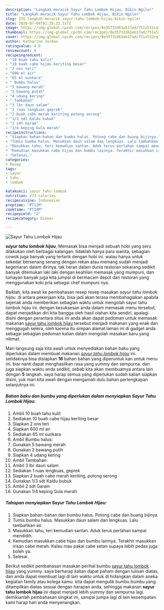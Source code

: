 ```yaml
---
description: "Langkah meracik Sayur Tahu Lombok Hijau, Bikin Ngiler"
title: "Langkah meracik Sayur Tahu Lombok Hijau, Bikin Ngiler"
slug: 255-langkah-meracik-sayur-tahu-lombok-hijau-bikin-ngiler
date: 2020-07-04T01:35:23.317Z
image: https://img-global.cpcdn.com/recipes/8e35732d61eb17ad/751x532cq70/sayur-tahu-lombok-hijau-foto-resep-utama.jpg
thumbnail: https://img-global.cpcdn.com/recipes/8e35732d61eb17ad/751x532cq70/sayur-tahu-lombok-hijau-foto-resep-utama.jpg
cover: https://img-global.cpcdn.com/recipes/8e35732d61eb17ad/751x532cq70/sayur-tahu-lombok-hijau-foto-resep-utama.jpg
author: Katharine Jordan
ratingvalue: 4.9
reviewcount: 4
recipeingredient:
- "10 buah tahu kulit"
- "10 buah cabe hijau keriting besar"
- "2 ons teri"
- "600 ml air"
- "65 ml sunkara"
- " Bumbu halus"
- "5 bawang merah"
- "2 bawang putih"
- "4 udang kering"
- " Tambahan"
- "3 lbr daun salam"
- "1 ruas lengkuas geprek"
- "2 buah cabe merah keriting potong serong"
- "1/3 sdt Kaldu bubuk"
- "2 sdt Garam"
- "1/4 keping Gula merah"
recipeinstructions:
- "Siapkan bahan-bahan dan bumbu halus. Potong cabe dan buang bijinya."
- "Tumis bumbu halus. Masukkan daun salam dan lengkuas. Lalu tambahkan air."
- "Masukkan tahu, teri kemudian santan. Aduk terus perlahan sampai mendidih."
- "Kemudian masukkan cabe hijau dan bumbu lainnya. Terakhir masukkan irisan cabe merah. Kalau mau pakai cabe setan supaya lebih pedas juga boleh ya."
- "Selesai."
categories:
- Resep
tags:
- sayur
- tahu
- lombok

katakunci: sayur tahu lombok 
nutrition: 273 calories
recipecuisine: Indonesian
preptime: "PT12M"
cooktime: "PT34M"
recipeyield: "2"
recipecategory: Dinner

---
```



![Sayur Tahu Lombok Hijau](https://img-global.cpcdn.com/recipes/8e35732d61eb17ad/751x532cq70/sayur-tahu-lombok-hijau-foto-resep-utama.jpg)

<b><i>sayur tahu lombok hijau</i></b>, Memasak bisa menjadi sebuah hobi yang seru dilakukan oleh berbagai kalangan. tidaklah hanya para wanita, sebagian cowok juga banyak yang tertarik dengan hobi ini. walau hanya untuk sekedar bersenang senang dengan rekan atau memang sudah menjadi kegemaran dalam dirinya. tak heran dalam dunia restoran sekarang sedikit banyak ditemukan laki laki dengan keahlian memasak yang mumpuni, dan lumayan banyak juga kita jumpai di bermacam depot dan restoran yang menggunakan koki pria sebagai chef mumpuni nya.

Baiklah, kita awali ke pembahasan resep resep masakan <i>sayur tahu lombok hijau</i>. di antara pekerjaan kita, bisa jadi akan terasa membahagiakan apabila sejenak anda memberikan sebagian waktu untuk mengolah sayur tahu lombok hijau ini. dengan kesuksesan anda dalam memasak menu tersebut, dapat menjadikan diri kita bangga oleh hasil olahan kita sendiri. apalagi disini dengan perantara situs ini anda akan dapat pedoman untuk memasak makanan <u>sayur tahu lombok hijau</u> tersebut menjadi makanan yang enak dan menggugah selera, oleh karena itu simpan alamat laman ini di gadget anda sebagai sebagian pedoman kalian dalam mengolah masakan baru yang nikmat.




Mari langsung saja kita awali untuk menyediakan bahan baku yang diperlukan dalam membuat makanan <u><i>sayur tahu lombok hijau</i></u> ini. setidaknya bisa disiapkan <b>16</b> bahan bahan yang diperuntuk kan untuk menu ini. biar nanti dapat menghasilkan rasa yang yummy dan sempurna. dan juga siapkan waktu anda sedikit, sebab kita akan membuatnya antara lain dengan <b>5</b> langkah. saya harap semua yang diperlukan sudah kalian siapkan disini, yuk mari kita awali dengan mengamati dulu bahan perlengkapan selanjutnya ini.

<!--inarticleads1-->

##### Bahan baku dan bumbu yang diperlukan dalam menyiapkan Sayur Tahu Lombok Hijau:

1. Ambil 10 buah tahu kulit
1. Sediakan 10 buah cabe hijau keriting besar
1. Siapkan 2 ons teri
1. Siapkan 600 ml air
1. Sediakan 65 ml sunkara
1. Ambil  Bumbu halus:
1. Gunakan 5 bawang merah
1. Gunakan 2 bawang putih
1. Siapkan 4 udang kering
1. Ambil  Tambahan:
1. Ambil 3 lbr daun salam
1. Sediakan 1 ruas lengkuas, geprek
1. Siapkan 2 buah cabe merah keriting, potong serong
1. Gunakan 1/3 sdt Kaldu bubuk
1. Ambil 2 sdt Garam
1. Gunakan 1/4 keping Gula merah




<!--inarticleads2-->

##### Tahapan menyiapkan Sayur Tahu Lombok Hijau:

1. Siapkan bahan-bahan dan bumbu halus. Potong cabe dan buang bijinya.
1. Tumis bumbu halus. Masukkan daun salam dan lengkuas. Lalu tambahkan air.
1. Masukkan tahu, teri kemudian santan. Aduk terus perlahan sampai mendidih.
1. Kemudian masukkan cabe hijau dan bumbu lainnya. Terakhir masukkan irisan cabe merah. Kalau mau pakai cabe setan supaya lebih pedas juga boleh ya.
1. Selesai.




Berikut sedikit pembahasan masakan perihal bumbu <u>sayur tahu lombok hijau</u> yang yummy. saya berharap kalian dapat paham dengan tulisan diatas, dan anda dapat membuat lagi di lain waktu untuk di hidangkan dalam aneka kegiatan family atau kolega kamu. kita dapat mengulik bumbu bumbu yang ditampilkan diatas sesuai dengan harapan anda, sehingga makanan <b>sayur tahu lombok hijau</b> ini dapat menjadi lebih yummy dan sempurna lagi. demikianlah pembahasan singkat ini, sampai jumpa lagi di lain kesempatan. kami harap hari anda menyenangkan.
